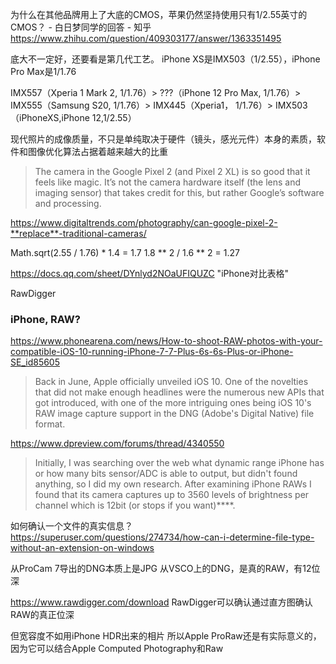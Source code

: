 

为什么在其他品牌用上了大底的CMOS，苹果仍然坚持使用只有1/2.55英寸的CMOS？ - 白日梦同学的回答 - 知乎
https://www.zhihu.com/question/409303177/answer/1363351495


底大不一定好，还要看是第几代工艺。 iPhone XS是IMX503（1/2.55），iPhone Pro Max是1/1.76



IMX557（Xperia 1 Mark 2, 1/1.76）>
???（iPhone 12 Pro Max, 1/1.76）>
IMX555（Samsung S20, 1/1.76）>
IMX445（Xperia1， 1/1.76）> 
IMX503（iPhoneXS,iPhone 12,1/2.55）

现代照片的成像质量，不只是单纯取决于硬件（镜头，感光元件）本身的素质，软件和图像优化算法占据着越来越大的比重

> The camera in the Google Pixel 2 (and Pixel 2 XL) is so good that it feels like magic. It’s not the camera hardware itself (the lens and imaging sensor) that takes credit for this, but rather Google’s software and processing. 

https://www.digitaltrends.com/photography/can-google-pixel-2-**replace**-traditional-cameras/

Math.sqrt(2.55 / 1.76) * 1.4 = 1.7
1.8 ** 2 / 1.6 ** 2 = 1.27

https://docs.qq.com/sheet/DYnlyd2NOaUFIQUZC "iPhone对比表格"

RawDigger

### iPhone, RAW?
https://www.phonearena.com/news/How-to-shoot-RAW-photos-with-your-compatible-iOS-10-running-iPhone-7-7-Plus-6s-6s-Plus-or-iPhone-SE_id85605
> Back in June, Apple officially unveiled iOS 10. One of the novelties that did not make enough headlines were the numerous new APIs that got introduced, with one of the more intriguing ones being iOS 10's RAW image capture support in the DNG (Adobe's Digital Native) file format. 

https://www.dpreview.com/forums/thread/4340550
> Initially, I was searching over the web what dynamic range iPhone has or how many bits sensor/ADC is able to output, but didn't found anything, so I did my own research. After examining iPhone RAWs I found that its camera captures up to 3560 levels of brightness per channel which is 12bit (or stops if you want)****.

如何确认一个文件的真实信息？
https://superuser.com/questions/274734/how-can-i-determine-file-type-without-an-extension-on-windows

从ProCam 7导出的DNG本质上是JPG
从VSCO上的DNG，是真的RAW，有12位深

https://www.rawdigger.com/download
RawDigger可以确认通过直方图确认RAW的真正位深

但宽容度不如用iPhone HDR出来的相片
所以Apple ProRaw还是有实际意义的，因为它可以结合Apple Computed Photography和Raw